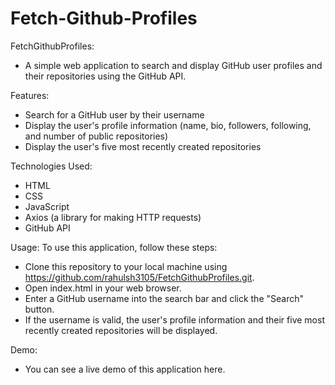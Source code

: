 # Fetch-Github-Profiles

FetchGithubProfiles:
- A simple web application to search and display GitHub user profiles and their repositories using the GitHub API.

Features:
- Search for a GitHub user by their username
- Display the user's profile information (name, bio, followers, following, and number of public repositories)
- Display the user's five most recently created repositories

Technologies Used:
- HTML
- CSS
- JavaScript
- Axios (a library for making HTTP requests)
- GitHub API

Usage:
To use this application, follow these steps:

- Clone this repository to your local machine using https://github.com/rahulsh3105/FetchGithubProfiles.git.
- Open index.html in your web browser.
- Enter a GitHub username into the search bar and click the "Search" button.
- If the username is valid, the user's profile information and their five most recently created repositories will be displayed.

Demo:
- You can see a live demo of this application here.
